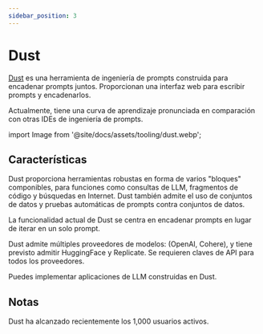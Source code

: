 ```yaml
---
sidebar_position: 3
---
```


# Dust 

[Dust](https://dust.tt/) es una herramienta de ingeniería de prompts construida para encadenar prompts juntos. Proporcionan 
una interfaz web para escribir prompts y encadenarlos.

Actualmente, tiene una curva de aprendizaje pronunciada en comparación con otras IDEs de ingeniería de prompts.

import Image from '@site/docs/assets/tooling/dust.webp';

<div style={{textAlign: 'center'}}>
  <LazyLoadImage src={Image} style={{width: "750px"}} />
</div>

## Características

Dust proporciona herramientas robustas en forma de varios "bloques" componibles, para funciones como consultas de LLM, fragmentos de código y búsquedas en Internet. Dust también admite el uso de conjuntos de datos y pruebas automáticas de prompts contra conjuntos de datos.

La funcionalidad actual de Dust se centra en encadenar prompts en lugar de iterar en un solo prompt.

Dust admite múltiples proveedores de modelos: (OpenAI, Cohere), y tiene previsto admitir HuggingFace y Replicate. Se requieren claves de API para todos los proveedores.

Puedes implementar aplicaciones de LLM construidas en Dust.

## Notas

Dust ha alcanzado recientemente los 1,000 usuarios activos.

